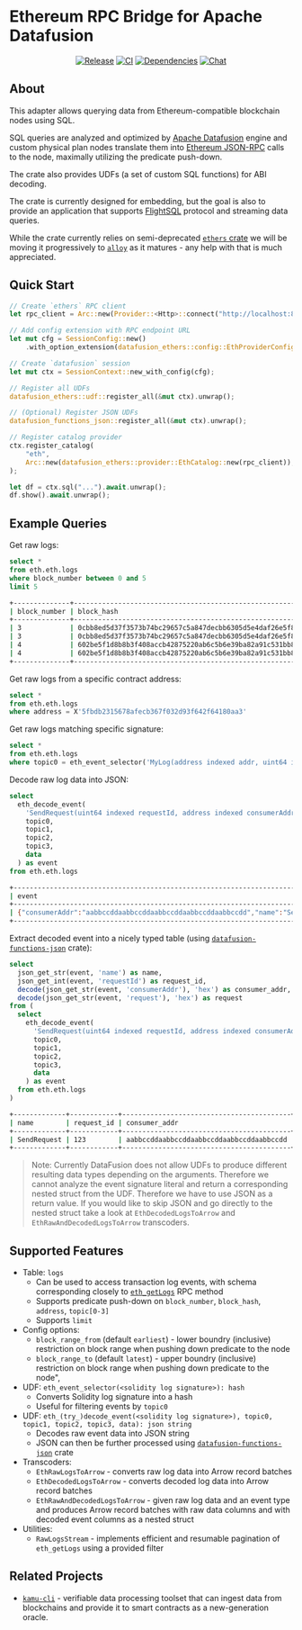 # Ethereum RPC Bridge for Apache Datafusion

<div align="center">

[![Release](https://img.shields.io/crates/v/datafusion-ethers?include_prereleases&logo=rust&logoColor=orange&style=for-the-badge)](https://crates.io/crates/datafusion-ethers)
[![CI](https://img.shields.io/github/actions/workflow/status/kamu-data/datafusion-ethers/build.yaml?logo=githubactions&label=CI&logoColor=white&style=for-the-badge&branch=master)](https://github.com/kamu-data/datafusion-ethers/actions)
[![Dependencies](https://deps.rs/repo/github/kamu-data/datafusion-ethers/status.svg?&style=for-the-badge)](https://deps.rs/repo/github/kamu-data/datafusion-ethers)
[![Chat](https://shields.io/discord/898726370199359498?style=for-the-badge&logo=discord&label=Discord)](https://discord.gg/nU6TXRQNXC)

</div>

## About
This adapter allows querying data from Ethereum-compatible blockchain nodes using SQL.

SQL queries are analyzed and optimized by [Apache Datafusion](https://github.com/apache/arrow-datafusion) engine and custom physical plan nodes translate them into [Ethereum JSON-RPC](https://ethereum.org/en/developers/docs/apis/json-rpc/) calls to the node, maximally utilizing the predicate push-down.

The crate also provides UDFs (a set of custom SQL functions) for ABI decoding.

The crate is currently designed for embedding, but the goal is also to provide an application that supports [FlightSQL](https://arrow.apache.org/docs/format/FlightSql.html) protocol and streaming data queries.

While the crate currently relies on semi-deprecated [`ethers` crate](https://github.com/gakonst/ethers-rs) we will be moving it progressively to [`alloy`](https://github.com/alloy-rs/alloy) as it matures - any help with that is much appreciated.


## Quick Start
```rust
// Create `ethers` RPC client
let rpc_client = Arc::new(Provider::<Http>::connect("http://localhost:8545").await);

// Add config extension with RPC endpoint URL
let mut cfg = SessionConfig::new()
    .with_option_extension(datafusion_ethers::config::EthProviderConfig::default());

// Create `datafusion` session
let mut ctx = SessionContext::new_with_config(cfg);

// Register all UDFs
datafusion_ethers::udf::register_all(&mut ctx).unwrap();

// (Optional) Register JSON UDFs
datafusion_functions_json::register_all(&mut ctx).unwrap();

// Register catalog provider
ctx.register_catalog(
    "eth",
    Arc::new(datafusion_ethers::provider::EthCatalog::new(rpc_client)),
);

let df = ctx.sql("...").await.unwrap();
df.show().await.unwrap();
```

## Example Queries
Get raw logs:
```sql
select *
from eth.eth.logs
where block_number between 0 and 5
limit 5
```
```sh
+--------------+------------------------------------------------------------------+-------------------+------------------------------------------------------------------+-----------+------------------------------------------+------------------------------------------------------------------+------------------------------------------------------------------+------------------------------------------------------------------+--------+--------------------------------------------------------------------------------------------------------------------------------------------------------------------------------------------------+
| block_number | block_hash                                                       | transaction_index | transaction_hash                                                 | log_index | address                                  | topic0                                                           | topic1                                                           | topic2                                                           | topic3 | data                                                                                                                                                                                             |
+--------------+------------------------------------------------------------------+-------------------+------------------------------------------------------------------+-----------+------------------------------------------+------------------------------------------------------------------+------------------------------------------------------------------+------------------------------------------------------------------+--------+--------------------------------------------------------------------------------------------------------------------------------------------------------------------------------------------------+
| 3            | 0cbb8ed5d37f3573b74bc29657c5a847decbb6305d5e4daf26e5f8aa5e64b9e1 | 0                 | ddba13f2509c99ce7f194cf77d754b4134255e24c1b104eddc4cb690c5582379 | 0         | 5fbdb2315678afecb367f032d93f642f64180aa3 | d9e93ef3ac030ca8925f1725575c96d8a49bd825c0843a168225c1bb686bba67 | 000000000000000000000000f39fd6e51aad88f6f4ce6ab8827279cfffb92266 | 000000000000000000000000000000000000000000000000000000000000007b |        |                                                                                                                                                                                                  |
| 3            | 0cbb8ed5d37f3573b74bc29657c5a847decbb6305d5e4daf26e5f8aa5e64b9e1 | 0                 | ddba13f2509c99ce7f194cf77d754b4134255e24c1b104eddc4cb690c5582379 | 1         | 5fbdb2315678afecb367f032d93f642f64180aa3 | da343a831f3915a0c465305afdd6b0f1c8a3c85635bb14272bf16b6de3664a51 | 0000000000000000000000005fbdb2315678afecb367f032d93f642f64180aa3 |                                                                  |        | 00000000000000000000000000000000000000000000000000000000000000200000000000000000000000000000000000000000000000000000000000000005612d626172000000000000000000000000000000000000000000000000000000 |
| 4            | 602be5f1d8b8b3f408accb42875220ab6c5b6e39ba82a91c531bb8bc9fef0954 | 0                 | 554478d501eee16dcd25f6bd30be3a2251daf9a02e643d152fcfc59934a87fbd | 0         | e7f1725e7734ce288f8367e1bb143e90bb3f0512 | d9e93ef3ac030ca8925f1725575c96d8a49bd825c0843a168225c1bb686bba67 | 000000000000000000000000f39fd6e51aad88f6f4ce6ab8827279cfffb92266 | 000000000000000000000000000000000000000000000000000000000000007b |        |                                                                                                                                                                                                  |
| 4            | 602be5f1d8b8b3f408accb42875220ab6c5b6e39ba82a91c531bb8bc9fef0954 | 0                 | 554478d501eee16dcd25f6bd30be3a2251daf9a02e643d152fcfc59934a87fbd | 1         | e7f1725e7734ce288f8367e1bb143e90bb3f0512 | da343a831f3915a0c465305afdd6b0f1c8a3c85635bb14272bf16b6de3664a51 | 000000000000000000000000e7f1725e7734ce288f8367e1bb143e90bb3f0512 |                                                                  |        | 00000000000000000000000000000000000000000000000000000000000000200000000000000000000000000000000000000000000000000000000000000005612d626172000000000000000000000000000000000000000000000000000000 |
+--------------+------------------------------------------------------------------+-------------------+------------------------------------------------------------------+-----------+------------------------------------------+------------------------------------------------------------------+------------------------------------------------------------------+------------------------------------------------------------------+--------+--------------------------------------------------------------------------------------------------------------------------------------------------------------------------------------------------+
```

Get raw logs from a specific contract address:
```sql
select *
from eth.eth.logs
where address = X'5fbdb2315678afecb367f032d93f642f64180aa3'
```

Get raw logs matching specific signature:
```sql
select *
from eth.eth.logs
where topic0 = eth_event_selector('MyLog(address indexed addr, uint64 indexed id)')
```

Decode raw log data into JSON:
```sql
select
  eth_decode_event(
    'SendRequest(uint64 indexed requestId, address indexed consumerAddr, bytes request)',
    topic0,
    topic1,
    topic2,
    topic3,
    data
  ) as event
from eth.eth.logs
```
```sh
+-----------------------------------------------------------------------------------------------------------------------+
| event                                                                                                                 |
+-----------------------------------------------------------------------------------------------------------------------+
| {"consumerAddr":"aabbccddaabbccddaabbccddaabbccddaabbccdd","name":"SendRequest","request":"ff00bbaa","requestId":123} |
+-----------------------------------------------------------------------------------------------------------------------+
```

Extract decoded event into a nicely typed table (using [`datafusion-functions-json`](https://github.com/datafusion-contrib/datafusion-functions-json) crate):
```sql
select
  json_get_str(event, 'name') as name,
  json_get_int(event, 'requestId') as request_id,
  decode(json_get_str(event, 'consumerAddr'), 'hex') as consumer_addr,
  decode(json_get_str(event, 'request'), 'hex') as request
from (
  select
    eth_decode_event(
      'SendRequest(uint64 indexed requestId, address indexed consumerAddr, bytes request)',
      topic0,
      topic1,
      topic2,
      topic3,
      data
    ) as event
  from eth.eth.logs
)
```
```sh
+-------------+------------+------------------------------------------+----------+
| name        | request_id | consumer_addr                            | request  |
+-------------+------------+------------------------------------------+----------+
| SendRequest | 123        | aabbccddaabbccddaabbccddaabbccddaabbccdd | ff00bbaa |
+-------------+------------+------------------------------------------+----------+
```

> Note: Currently DataFusion does not allow UDFs to produce different resulting data types depending on the arguments. Therefore we cannot analyze the event signature literal and return a corresponding nested struct from the UDF. Therefore we have to use JSON as a return value. If you would like to skip JSON and go directly to the nested struct take a look at `EthDecodedLogsToArrow` and `EthRawAndDecodedLogsToArrow` transcoders.

## Supported Features
- Table: `logs`
  - Can be used to access transaction log events, with schema corresponding closely to [`eth_getLogs`](https://ethereum.org/en/developers/docs/apis/json-rpc/#eth_getlogs) RPC method
  - Supports predicate push-down on `block_number`, `block_hash`, `address`, `topic[0-3]`
  - Supports `limit`
- Config options:
  - `block_range_from` (default `earliest`) - lower boundry (inclusive) restriction on block range when pushing down predicate to the node
  - `block_range_to` (default `latest`)  - upper boundry (inclusive) restriction on block range when pushing down predicate to the node",
- UDF: `eth_event_selector(<solidity log signature>): hash`
  - Converts Solidity log signature into a hash
  - Useful for filtering events by `topic0`
- UDF: `eth_(try_)decode_event(<solidity log signature>), topic0, topic1, topic2, topic3, data): json string`
  - Decodes raw event data into JSON string
  - JSON can then be further processed using [`datafusion-functions-json`](https://github.com/datafusion-contrib/datafusion-functions-json) crate
- Transcoders:
  - `EthRawLogsToArrow` - converts raw log data into Arrow record batches
  - `EthDecodedLogsToArrow` - converts decoded log data into Arrow record batches
  - `EthRawAndDecodedLogsToArrow` - given raw log data and an event type and produces Arrow record batches with raw data columns and with decoded event columns as a nested struct
- Utilities:
  - `RawLogsStream` - implements efficient and resumable pagination of `eth_getLogs` using a provided filter

## Related Projects
- [`kamu-cli`](https://github.com/kamu-data/kamu-cli) - verifiable data processing toolset that can ingest data from blockchains and provide it to smart contracts as a new-generation oracle.
